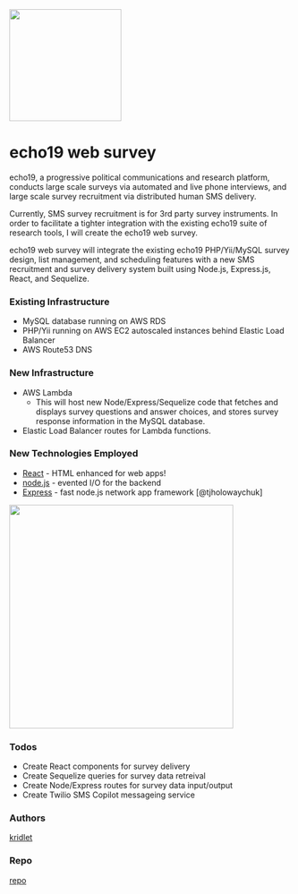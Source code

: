 <img src="http://chaos.echo19.com/images/email/echo19logo_blue_text_no_backgroundX200.png" width="200px" />

# echo19 web survey

echo19, a progressive political communications and research platform, conducts large scale surveys via automated and live phone interviews, and large scale survey recruitment via distributed human SMS delivery.

Currently, SMS survey recruitment is for 3rd party survey instruments. In order to facilitate a tighter integration with the existing echo19 suite of research tools, I will create the echo19 web survey.

echo19 web survey will integrate the existing echo19 PHP/Yii/MySQL survey design, list management, and scheduling features with a new SMS recruitment and survey delivery system built using Node.js, Express.js, React, and Sequelize.

### Existing Infrastructure
  - MySQL database running on AWS RDS
  - PHP/Yii running on AWS EC2 autoscaled instances behind Elastic Load Balancer
  - AWS Route53 DNS

### New Infrastructure
  - AWS Lambda
    * This will host new Node/Express/Sequelize code that fetches and displays survey questions and answer choices, and stores survey response information in the MySQL database. 
  - Elastic Load Balancer routes for Lambda functions.

### New Technologies Employed
* [React] - HTML enhanced for web apps!
* [node.js] - evented I/O for the backend
* [Express] - fast node.js network app framework [@tjholowaychuk]

<img src="http://chaos.echo19.com/images/email/mobile-screens.png" width="400px" />

### Todos
 - Create React components for survey delivery
 - Create Sequelize queries for survey data retreival
 - Create Node/Express routes for survey data input/output
 - Create Twilio SMS Copilot messageing service

### Authors
[kridlet]

### Repo
[repo]

[//]: # (These are reference links used in the body of this note and get stripped out when the markdown processor does its job. There is no need to format nicely because it shouldn't be seen. Thanks SO - http://stackoverflow.com/questions/4823468/store-comments-in-markdown-syntax)

   [kridlet]: <https://github.com/kridlet/echo19-web-servey/>
   [repo]: <https://github.com/kridlet/echo19-web-servey.git>
   [node.js]: <http://nodejs.org>
   [express]: <http://expressjs.com>
   [React]: <http://reactjs.org>
   
